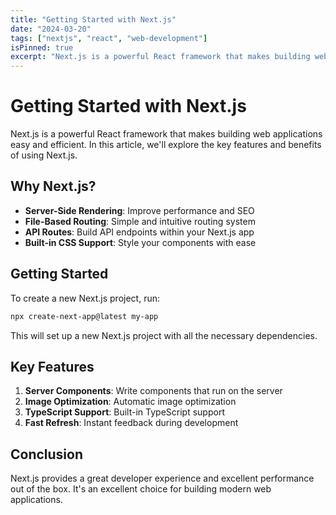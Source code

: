 ```yaml
---
title: "Getting Started with Next.js"
date: "2024-03-20"
tags: ["nextjs", "react", "web-development"]
isPinned: true
excerpt: "Next.js is a powerful React framework that makes building web applications easy and efficient."
---
```


# Getting Started with Next.js

Next.js is a powerful React framework that makes building web applications easy and efficient. In this article, we'll explore the key features and benefits of using Next.js.

## Why Next.js?

- **Server-Side Rendering**: Improve performance and SEO
- **File-Based Routing**: Simple and intuitive routing system
- **API Routes**: Build API endpoints within your Next.js app
- **Built-in CSS Support**: Style your components with ease

## Getting Started

To create a new Next.js project, run:

```bash
npx create-next-app@latest my-app
```

This will set up a new Next.js project with all the necessary dependencies.

## Key Features

1. **Server Components**: Write components that run on the server
2. **Image Optimization**: Automatic image optimization
3. **TypeScript Support**: Built-in TypeScript support
4. **Fast Refresh**: Instant feedback during development

## Conclusion

Next.js provides a great developer experience and excellent performance out of the box. It's an excellent choice for building modern web applications.